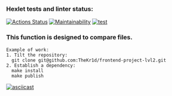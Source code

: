 ### Hexlet tests and linter status:
[![Actions Status](https://github.com/TheKr1d/frontend-project-lvl2/workflows/hexlet-check/badge.svg)](https://github.com/TheKr1d/frontend-project-lvl2/actions)
[![Maintainability](https://api.codeclimate.com/v1/badges/3b1778e345a75cc98406/maintainability)](https://codeclimate.com/github/TheKr1d/frontend-project-lvl2/maintainability)
[![test](https://github.com/TheKr1d/frontend-project-lvl2/actions/workflows/github-actions.yml/badge.svg)](https://github.com/TheKr1d/frontend-project-lvl2/actions/workflows/github-actions.yml)

### This function is designed to compare files.
```
Example of work:
1. Tilt the repository:
  git clone git@github.com:TheKr1d/frontend-project-lvl2.git
2. Establish a dependency:
  make install
  make publish
```
[![asciicast](https://asciinema.org/a/EMzJe2W6qrK7sHi6kp88Hv9U8.svg)](https://asciinema.org/a/EMzJe2W6qrK7sHi6kp88Hv9U8)